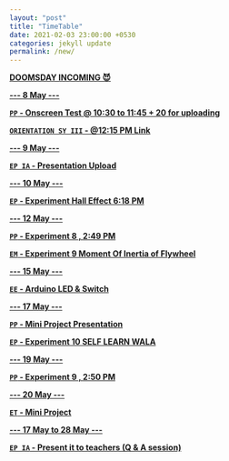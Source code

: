 ```yaml
---
layout: "post"
title: "TimeTable"
date: 2021-02-03 23:00:00 +0530
categories: jekyll update
permalink: /new/
---
```


<u><b>DOOMSDAY INCOMING 😈

--- 8 May ---

`PP` - Onscreen Test @ 10:30 to 11:45 + 20 for uploading

`ORIENTATION SY III` - @12:15 PM [Link](https://somaiya-edu.zoom.us/j/95208821552?pwd=Z1M0dHFFdzBuYVZGT2hwUFhiN2NXUT09)

--- 9 May --- 

`EP IA` - Presentation Upload

--- 10 May ---

`EP` - Experiment Hall Effect 6:18 PM

--- 12 May ---

`PP` - Experiment 8 , 2:49 PM

`EM` - Experiment 9 Moment Of Inertia of Flywheel

--- 15 May ---

`EE` - Arduino LED & Switch

--- 17 May ---

`PP` - Mini Project Presentation

`EP` - Experiment 10 SELF LEARN WALA

--- 19 May ---

`PP` - Experiment 9 , 2:50 PM

--- 20 May ---

`ET` - Mini Project

--- 17 May to 28 May ---

`EP IA` - Present it to teachers (Q & A session)
